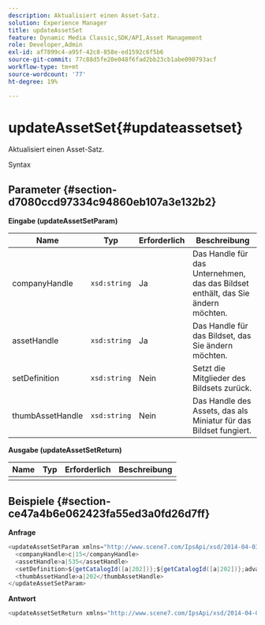 ```yaml
---
description: Aktualisiert einen Asset-Satz.
solution: Experience Manager
title: updateAssetSet
feature: Dynamic Media Classic,SDK/API,Asset Management
role: Developer,Admin
exl-id: af7899c4-a95f-42c8-858e-ed1592c6f5b6
source-git-commit: 77c88d5fe20e048f6fad2bb23cb1abe090793acf
workflow-type: tm+mt
source-wordcount: '77'
ht-degree: 19%

---
```


# updateAssetSet{#updateassetset}

Aktualisiert einen Asset-Satz.

Syntax

## Parameter {#section-d7080ccd97334c94860eb107a3e132b2}

**Eingabe (updateAssetSetParam)**

| Name | Typ | Erforderlich | Beschreibung |
|---|---|---|---|
| companyHandle | `xsd:string` | Ja | Das Handle für das Unternehmen, das das Bildset enthält, das Sie ändern möchten. |
| assetHandle | `xsd:string` | Ja | Das Handle für das Bildset, das Sie ändern möchten. |
| setDefinition | `xsd:string` | Nein | Setzt die Mitglieder des Bildsets zurück. |
| thumbAssetHandle | `xsd:string` | Nein | Das Handle des Assets, das als Miniatur für das Bildset fungiert. |

**Ausgabe (updateAssetSetReturn)**

| Name | Typ | Erforderlich | Beschreibung |
|---|---|---|---|
|   |  |  |  |

## Beispiele {#section-ce47a4b6e062423fa55ed3a0fd26d7ff}

**Anfrage**

```java
<updateAssetSetParam xmlns="http://www.scene7.com/IpsApi/xsd/2014-04-03"> 
  <companyHandle>c|15</companyHandle> 
  <assetHandle>a|535</assetHandle> 
  <setDefinition>${getCatalogId([a|202])};${getCatalogId([a|202])};advanced_image;,${getCatalogId([a|935])};${getCatalogId([a|935])};advanced_image;,${getCatalogId([a|933])};${getCatalogId([a|933])};advanced_image;</setDefinition> 
  <thumbAssetHandle>a|202</thumbAssetHandle> 
</updateAssetSetParam>
```

**Antwort**

```java
<updateAssetSetReturn xmlns="http://www.scene7.com/IpsApi/xsd/2014-04-03"/>
```
